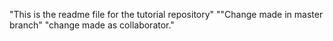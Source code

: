 "This is the readme file for the tutorial repository"
""Change made in master branch"
"change made as collaborator." 